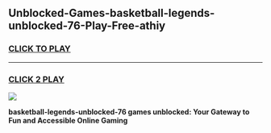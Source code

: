 
## Unblocked-Games-basketball-legends-unblocked-76-Play-Free-athiy
<h3>
<a href="https://premium76.site?title=basketball-legends-unblocked-76&ref=20M">CLICK TO PLAY</a></h3>
<hr>

<h3>
<a href="https://premium76.site?title=basketball-legends-unblocked-76&ref=20M">CLICK 2 PLAY</a>
  
</h3>

<a href="https://premium76.site?title=basketball-legends-unblocked-76&ref=19M"><img src="https://clearcache.store/games.png"></a>


**basketball-legends-unblocked-76 games unblocked: Your Gateway to Fun and Accessible Online Gaming**
